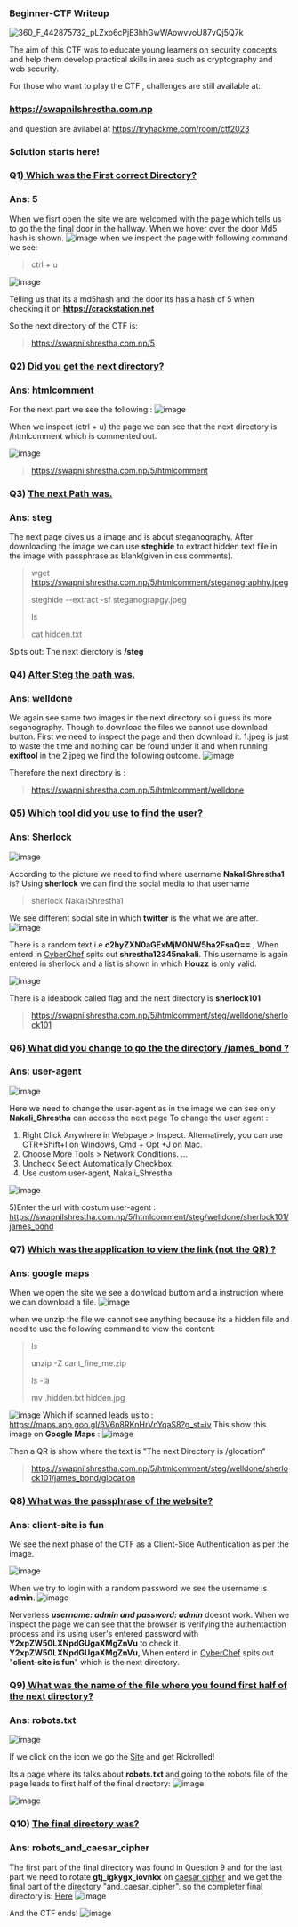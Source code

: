 ### Beginner-CTF Writeup

![360_F_442875732_pLZxb6cPjE3hhGwWAowvvoU87vQj5Q7k](https://user-images.githubusercontent.com/68239030/216055661-14b53aa5-ab35-4a01-ae01-0dcbcf6e5111.jpg)

 The aim of this CTF was to educate young learners on security concepts and help them develop practical skills in area such as cryptography and web security.

For those who want to play the CTF , challenges are still available at:
### https://swapnilshrestha.com.np
and question are avilabel at
https://tryhackme.com/room/ctf2023

### Solution starts here!
### Q1)<ins> Which was the First correct Directory?</ins>
### Ans: 5
When we fisrt open the site we are welcomed with the page which tells us to go the the final door in the hallway. When we hover over the door Md5 hash is shown.
![image](https://user-images.githubusercontent.com/68239030/216240521-4306aa4e-9a4c-482f-b35f-79376d4e3a5a.png)
when we inspect the page with following command we see: 
> ctrl + u

![image](https://user-images.githubusercontent.com/68239030/216240660-be489eae-4656-46c7-87fb-db7fe2c214d9.png)

Telling us that its a md5hash and the door its has a hash of 5 when checking it on  **https://crackstation.net**

So the next directory of the CTF is:
> https://swapnilshrestha.com.np/5

### Q2) <ins>Did you get the next directory?</ins>
### Ans: htmlcomment
For the next part we see the following : 
![image](https://user-images.githubusercontent.com/68239030/216241429-2149372b-800d-4af8-98db-2bc58d802675.png)

When we inspect (ctrl + u) the page we can see that the next directory is /htmlcomment which is commented out.


![image](https://user-images.githubusercontent.com/68239030/216241612-03b70b95-3d99-47cc-8456-29a8415eff38.png)

>https://swapnilshrestha.com.np/5/htmlcomment

### Q3) <ins>The next Path was.</ins>
### Ans: steg

The next page gives us a image and is about steganography. After downloading the image we can use **steghide** to extract hidden text file in the image with passphrase as blank(given in css comments). 

>wget https://swapnilshrestha.com.np/5/htmlcomment/steganographhy.jpeg
>
> steghide --extract -sf steganograpgy.jpeg
> 
> ls
> 
> cat hidden.txt


Spits out: The next dierctory is **/steg**


### Q4) <ins>After Steg the path was.</ins>
### Ans: welldone
We again see same two images in the next directory so i guess its more seganography. Though to download the files we cannot use download button. 
First we need to inspect the page and then download it.
1.jpeg is just to waste the time and nothing can be found under it and when running **exiftool** in the 2.jpeg we find the following outcome.
![image](https://user-images.githubusercontent.com/68239030/216247515-0103de39-949d-40f2-9cbb-899e4cc86e76.png)

Therefore the next directory is :
>https://swapnilshrestha.com.np/5/htmlcomment/welldone


### Q5)<ins> Which tool did you use to find the user?</ins>
### Ans: Sherlock

![image](https://user-images.githubusercontent.com/68239030/216248038-9418c7fa-955d-459f-ae74-2e43fe8187b0.png)

According to the picture we need to find where username **NakaliShrestha1** is? 
Using **sherlock** we can find the social media to that username

>sherlock NakaliShrestha1

We see different social site in which **twitter** is the what we are after.
![image](https://user-images.githubusercontent.com/68239030/216248994-57dc327f-0ade-4608-aa08-2ede62e863d8.png)



There is a random text i.e  **c2hyZXN0aGExMjM0NW5ha2FsaQ==**  , When enterd in [CyberChef](https://gchq.github.io/CyberChef/) spits out **shrestha12345nakali**.
This username is again entered in sherlock and a list is shown in which **Houzz** is only valid.


![image](https://user-images.githubusercontent.com/68239030/216250230-e3387621-c9e2-45e6-acb3-dd8bde2344d2.png)

There is a ideabook called flag and the next directory is **sherlock101**

>https://swapnilshrestha.com.np/5/htmlcomment/steg/welldone/sherlock101

### Q6)<ins> What did you change to go the the directory /james_bond ?</ins>
### Ans: user-agent

![image](https://user-images.githubusercontent.com/68239030/216251143-7dc4c056-4c09-481e-a42c-4e5a6103c3ce.png)

Here we need to change the user-agent as in the image we can see only **Nakali_Shrestha** can access the next page
To change the user agent : 
1) Right Click Anywhere in Webpage > Inspect. Alternatively, you can use CTR+Shift+I on Windows, Cmd + Opt +J on Mac.
2) Choose More Tools > Network Conditions. ...
3) Uncheck Select Automatically Checkbox.
4) Use custom user-agent, Nakali_Shrestha

![image](https://user-images.githubusercontent.com/68239030/216252594-59afa70a-f4d2-4090-9ad9-143d5834c34c.png)

5)Enter the url with costum user-agent : https://swapnilshrestha.com.np/5/htmlcomment/steg/welldone/sherlock101/james_bond


### Q7) <ins>Which was the application to view the link (not the QR) ?</ins>
### Ans: google maps
When we open the site we see a donwload buttom and a instruction where we can download a file. 
![image](https://user-images.githubusercontent.com/68239030/216278271-969c75ae-8762-4c5e-8c80-180fb44bb6fb.png) 

when we unzip the file we cannot see anything because its a hidden file and need to use the following command to view the content:
>ls
>
>unzip -Z cant_fine_me.zip
>
>ls -la
>
>mv .hidden.txt hidden.jpg

![image](https://user-images.githubusercontent.com/68239030/216279810-5d98e530-ba20-426a-bde4-89596ba269c9.png)
Which if scanned leads us to : https://maps.app.goo.gl/6V6n8RKnHrVnYqaS8?g_st=iv
This show this image on **Google Maps** : ![image](https://user-images.githubusercontent.com/68239030/216280294-56346ee9-e820-4325-844f-827e423ce3d9.png)

Then a QR is show where the text is "The next Directory is /glocation"


>https://swapnilshrestha.com.np/5/htmlcomment/steg/welldone/sherlock101/james_bond/glocation

### Q8)<ins> What was the passphrase of the website? </ins>
### Ans: client-site is fun
We see the next phase of the CTF as a Client-Side Authentication as per the image.

![image](https://user-images.githubusercontent.com/68239030/216253489-029f7332-cef5-4237-989d-6c2269dba35d.png)

When we try to login with a random password we see the username is **admin**. 
![image](https://user-images.githubusercontent.com/68239030/216253694-dc8475e8-7a78-4739-997c-768756aae450.png)

Nerverless ***username: admin and  password: admin*** doesnt work. 
When we inspect the page we can see that the browser is verifying the authentaction process and its using user's entered password with **Y2xpZW50LXNpdGUgaXMgZnVu** to check it.
**Y2xpZW50LXNpdGUgaXMgZnVu**,  When enterd in [CyberChef](https://gchq.github.io/CyberChef/) spits out "**client-site is fun**" which is the next directory.


### Q9)<ins>  What was the name of the file where you found first half of the next directory?</ins>
### Ans: robots.txt
![image](https://user-images.githubusercontent.com/68239030/216258952-eee16d63-c1b9-4036-9b5a-fb4e8010e73d.png)

If we click on the icon we go the [Site](https://www.youtube.com/watch?v=dQw4w9WgXcQ) and get Rickrolled!

Its a page where its talks about **robots.txt** and going to the robots file of the page leads to first half of the final directory: 
![image](https://user-images.githubusercontent.com/68239030/216283717-587547ae-4e33-4a7d-99ab-2fd3dcfc928f.png)

![image](https://user-images.githubusercontent.com/68239030/216259798-b7c68b4f-a6c3-4499-bee8-dfdfc0762399.png)

### Q10) <ins> The final directory was?</ins>
### Ans: robots_and_caesar_cipher

The first part of the final directory was found in Question 9 and for the last part we need to rotate **gtj_igkygx_iovnkx** on [caesar cipher](https://www.dcode.fr/caesar-cipher) and we get the final part of the directory "and_caesar_cipher".
so the completer final directory is: [Here](https://swapnilshrestha.com.np/5/htmlcomment/steg/welldone/sherlock101/james_bond/glocation/client-site_is_fun/robots_and_caesar_cipher)
![image](https://user-images.githubusercontent.com/68239030/216261104-76417e76-e3d4-48d2-9e1b-25e0ccdd34fc.png)


And the CTF ends! 
![image](https://user-images.githubusercontent.com/68239030/216283511-0308e554-5d6c-4cae-9ba6-2baae8492f60.png)

